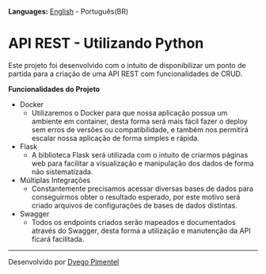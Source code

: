 **Languages:** [English](README.md) - Português(BR)

# API REST - Utilizando Python

Este projeto foi desenvolvido com o intuito de disponibilizar um ponto de partida para a criação de uma API REST com funcionalidades de CRUD.

**Funcionalidades do Projeto**
- Docker
  - Utilizaremos o Docker para que nossa aplicação possua um ambiente em container, desta forma será mais fácil fazer o deploy sem erros de versões ou compatibilidade, e também nos permitirá escalar nossa aplicação de forma simples e rápida.
- Flask
  - A biblioteca Flask será utilizada com o intuito de criarmos páginas web para facilitar a visualização e manipulação dos dados de forma não sistematizada.
- Múltiplas Integrações
  - Constantemente precisamos acessar diversas bases de dados para conseguirmos obter o resultado esperado, por este motivo será criado arquivos de configurações de bases de dados distintas.
- Swagger
  - Todos os endpoints criados serão mapeados e documentados através do Swagger, desta forma a utilização e manutenção da API ficará facilitada.

---

Desenvolvido por [Dyego Pimentel](https://www.linkedin.com/in/dyegopimentel/)
